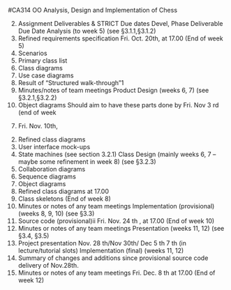 #CA314 OO Analysis, Design and Implementation of Chess

2. Assignment Deliverables & STRICT Due dates
Devel, Phase Deliverable Due Date
Analysis
(to week 5)
(see §3.1.1,§3.1.2)
1. Refined requirements specification
Fri. Oct. 20th, at
17.00
(End of week 5)
2. Scenarios
3. Primary class list
4. Class diagrams
5. Use case diagrams
6. Result of “Structured walk-through”1
7. Minutes/notes of team meetings
Product
Design
(weeks 6, 7)
(see §3.2.1,§3.2.2)
1. Object diagrams Should aim to
have these
parts done by
Fri. Nov 3
rd
(end of week
7) Fri.
Nov.
10th,
2. Refined class diagrams
3. User interface mock-ups
4. State machines (see section 3.2.1)
Class Design
(mainly weeks
6, 7 – maybe
some
refinement in
week 8)
(see §3.2.3)
1. Collaboration diagrams
2. Sequence diagrams
3. Object diagrams
4. Refined class diagrams at 17.00
5. Class skeletons (End of week 8)
6. Minutes or notes of any team meetings
Implementation
(provisional)
(weeks 8, 9, 10)
(see §3.3)
1. Source code (provisional)ii Fri. Nov. 24
th
, at
17.00
(End of week 10)
2. Minutes or notes of any team meetings
Presentation
(weeks 11, 12)
(see §3.4, §3.5)
1. Project presentation Nov. 28
th/Nov 30th/
Dec 5
th 7
th (in
lecture/tutorial
slots)
Implementation
(final) (weeks
11, 12)
1. Summary of changes and additions since
provisional source code delivery of
Nov.28th.
2. Minutes or notes of any team meetings
Fri. Dec. 8
th at 17.00
(End of week 12)
